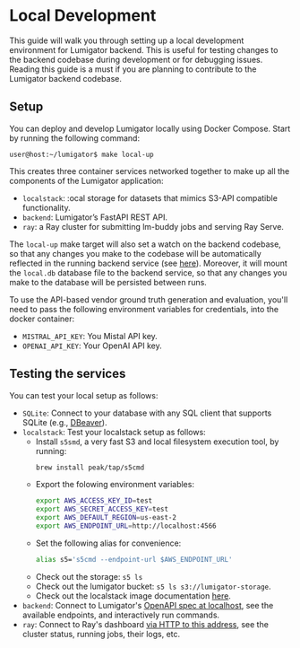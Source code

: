 # Local Development

This guide will walk you through setting up a local development environment for Lumigator backend.
This is useful for testing changes to the backend codebase during development or for debugging
issues. Reading this guide is a must if you are planning to contribute to the Lumigator backend
codebase.

## Setup

You can deploy and develop Lumigator locally using Docker Compose. Start by running the following
command:

```console
user@host:~/lumigator$ make local-up
```

This creates three container services networked together to make up all the components of the
Lumigator application:

- `localstack`: :ocal storage for datasets that mimics S3-API compatible functionality.
- `backend`: Lumigator’s FastAPI REST API.
- `ray`: a Ray cluster for submitting lm-buddy jobs and serving Ray Serve.

The `local-up` make target will also set a watch on the backend codebase, so that any changes you
make to the codebase will be automatically reflected in the running backend service (see
[here](../../../.devcontainer/docker-compose.override.yaml)). Moreover, it will mount the `local.db`
database file to the backend service, so that any changes you make to the database will be
persisted between runs.

To use the API-based vendor ground truth generation and evaluation, you'll need to pass the
following environment variables for credentials, into the docker container:

- `MISTRAL_API_KEY`: You Mistal API key.
- `OPENAI_API_KEY`: Your OpenAI API key.

## Testing the services

You can test your local setup as follows:

- `SQLite`: Connect to your database with any SQL client that supports SQLite
  (e.g., [DBeaver](https://dbeaver.io/)).
 - `localstack`: Test your localstack setup as follows:
   - Install `s5smd`, a very fast S3 and local filesystem execution tool, by running:
     ```bash
     brew install peak/tap/s5cmd
     ```
   - Export the folowing environment variables:
     ```bash
     export AWS_ACCESS_KEY_ID=test
     export AWS_SECRET_ACCESS_KEY=test
     export AWS_DEFAULT_REGION=us-east-2
     export AWS_ENDPOINT_URL=http://localhost:4566
     ```
    - Set the following alias for convenience:
      ```bash
      alias s5='s5cmd --endpoint-url $AWS_ENDPOINT_URL'
      ```
    - Check out the storage: `s5 ls`
    - Check out the lumigator bucket: `s5 ls s3://lumigator-storage`.
    - Check out the localstack image documentation [here](https://docs.localstack.cloud/references/configuration/).
 - `backend`: Connect to Lumigator's [OpenAPI spec at localhost](http://localhost/docs#), see the
   available endpoints, and interactively run commands.
 - `ray`: Connect to Ray's dashboard [via HTTP to this address](http://localhost:8265/), see the
   cluster status, running jobs, their logs, etc.

